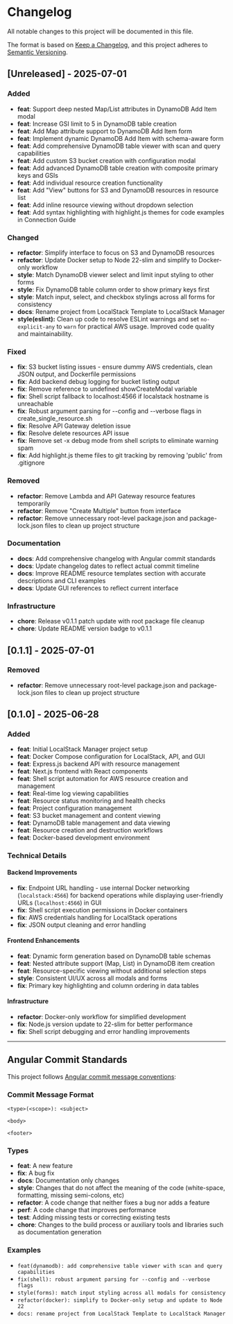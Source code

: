 # Changelog

All notable changes to this project will be documented in this file.

The format is based on [Keep a Changelog](https://keepachangelog.com/en/1.0.0/),
and this project adheres to [Semantic Versioning](https://semver.org/spec/v2.0.0.html).

## [Unreleased] - 2025-07-01

### Added

- **feat**: Support deep nested Map/List attributes in DynamoDB Add Item modal
- **feat**: Increase GSI limit to 5 in DynamoDB table creation
- **feat**: Add Map attribute support to DynamoDB Add Item form
- **feat**: Implement dynamic DynamoDB Add Item with schema-aware form
- **feat**: Add comprehensive DynamoDB table viewer with scan and query capabilities
- **feat**: Add custom S3 bucket creation with configuration modal
- **feat**: Add advanced DynamoDB table creation with composite primary keys and GSIs
- **feat**: Add individual resource creation functionality
- **feat**: Add "View" buttons for S3 and DynamoDB resources in resource list
- **feat**: Add inline resource viewing without dropdown selection
- **feat**: Add syntax highlighting with highlight.js themes for code examples in Connection Guide

### Changed

- **refactor**: Simplify interface to focus on S3 and DynamoDB resources
- **refactor**: Update Docker setup to Node 22-slim and simplify to Docker-only workflow
- **style**: Match DynamoDB viewer select and limit input styling to other forms
- **style**: Fix DynamoDB table column order to show primary keys first
- **style**: Match input, select, and checkbox stylings across all forms for consistency
- **docs**: Rename project from LocalStack Template to LocalStack Manager
- **style(eslint):** Clean up code to resolve ESLint warnings and set `no-explicit-any` to `warn` for practical AWS usage. Improved code quality and maintainability.

### Fixed

- **fix**: S3 bucket listing issues - ensure dummy AWS credentials, clean JSON output, and Dockerfile permissions
- **fix**: Add backend debug logging for bucket listing output
- **fix**: Remove reference to undefined showCreateModal variable
- **fix**: Shell script fallback to localhost:4566 if localstack hostname is unreachable
- **fix**: Robust argument parsing for --config and --verbose flags in create_single_resource.sh
- **fix**: Resolve API Gateway deletion issue
- **fix**: Resolve delete resources API issue
- **fix**: Remove set -x debug mode from shell scripts to eliminate warning spam
- **fix**: Add highlight.js theme files to git tracking by removing 'public' from .gitignore

### Removed

- **refactor**: Remove Lambda and API Gateway resource features temporarily
- **refactor**: Remove "Create Multiple" button from interface
- **refactor**: Remove unnecessary root-level package.json and package-lock.json files to clean up project structure

### Documentation

- **docs**: Add comprehensive changelog with Angular commit standards
- **docs**: Update changelog dates to reflect actual commit timeline
- **docs**: Improve README resource templates section with accurate descriptions and CLI examples
- **docs**: Update GUI references to reflect current interface

### Infrastructure

- **chore**: Release v0.1.1 patch update with root package file cleanup
- **chore**: Update README version badge to v0.1.1

## [0.1.1] - 2025-07-01

### Removed

- **refactor**: Remove unnecessary root-level package.json and package-lock.json files to clean up project structure

## [0.1.0] - 2025-06-28

### Added

- **feat**: Initial LocalStack Manager project setup
- **feat**: Docker Compose configuration for LocalStack, API, and GUI
- **feat**: Express.js backend API with resource management
- **feat**: Next.js frontend with React components
- **feat**: Shell script automation for AWS resource creation and management
- **feat**: Real-time log viewing capabilities
- **feat**: Resource status monitoring and health checks
- **feat**: Project configuration management
- **feat**: S3 bucket management and content viewing
- **feat**: DynamoDB table management and data viewing
- **feat**: Resource creation and destruction workflows
- **feat**: Docker-based development environment

### Technical Details

#### Backend Improvements

- **fix**: Endpoint URL handling - use internal Docker networking (`localstack:4566`) for backend operations while displaying user-friendly URLs (`localhost:4566`) in GUI
- **fix**: Shell script execution permissions in Docker containers
- **fix**: AWS credentials handling for LocalStack operations
- **fix**: JSON output cleaning and error handling

#### Frontend Enhancements

- **feat**: Dynamic form generation based on DynamoDB table schemas
- **feat**: Nested attribute support (Map, List) in DynamoDB item creation
- **feat**: Resource-specific viewing without additional selection steps
- **style**: Consistent UI/UX across all modals and forms
- **fix**: Primary key highlighting and column ordering in data tables

#### Infrastructure

- **refactor**: Docker-only workflow for simplified development
- **fix**: Node.js version update to 22-slim for better performance
- **fix**: Shell script debugging and error handling improvements

---

## Angular Commit Standards

This project follows [Angular commit message conventions](https://github.com/angular/angular/blob/main/CONTRIBUTING.md#-commit-message-format):

### Commit Message Format

```
<type>(<scope>): <subject>

<body>

<footer>
```

### Types

- **feat**: A new feature
- **fix**: A bug fix
- **docs**: Documentation only changes
- **style**: Changes that do not affect the meaning of the code (white-space, formatting, missing semi-colons, etc)
- **refactor**: A code change that neither fixes a bug nor adds a feature
- **perf**: A code change that improves performance
- **test**: Adding missing tests or correcting existing tests
- **chore**: Changes to the build process or auxiliary tools and libraries such as documentation generation

### Examples

- `feat(dynamodb): add comprehensive table viewer with scan and query capabilities`
- `fix(shell): robust argument parsing for --config and --verbose flags`
- `style(forms): match input styling across all modals for consistency`
- `refactor(docker): simplify to Docker-only setup and update to Node 22`
- `docs: rename project from LocalStack Template to LocalStack Manager`

